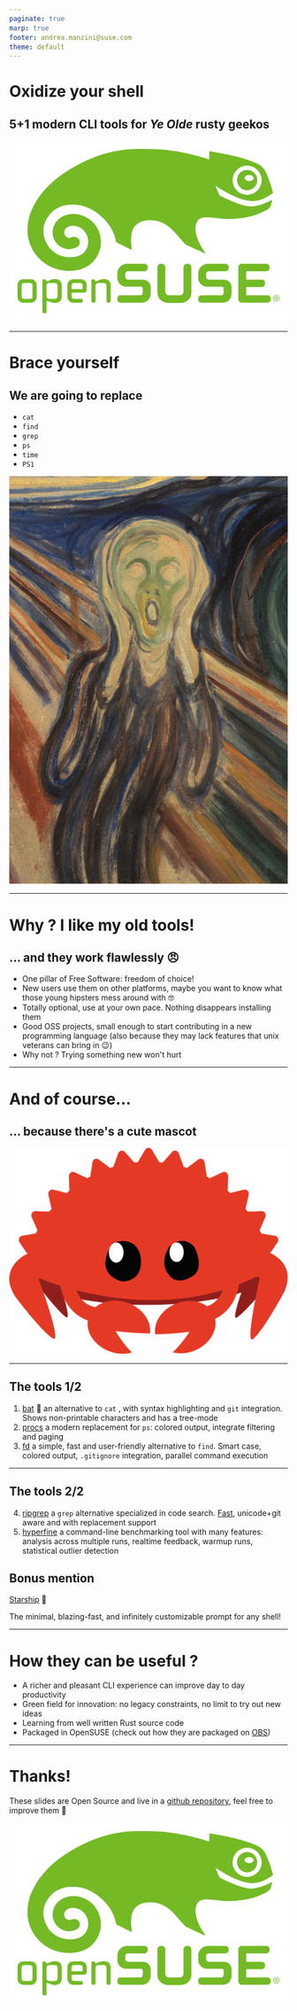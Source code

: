 ```yaml
---
paginate: true
marp: true
footer: andrea.manzini@suse.com
theme: default
---
```

# Oxidize your shell

## 5+1 modern CLI tools for *Ye Olde* rusty geekos

![bg left fit](img/opensuse-logo-color.svg)

---
# Brace yourself

## We are going to replace 
- `cat`
- `find`
- `grep`
- `ps`
- `time`
- `PS1`

![bg right fit](img/screaming_cropped-scaled.jpg)

---
# Why ? I like my old tools!

## ... and they work flawlessly 😠

- One pillar of Free Software: freedom of choice! 
- New users use them on other platforms, maybe you want to know what those young hipsters mess around with 🤓
- Totally optional, use at your own pace. Nothing disappears installing them
- Good OSS projects, small enough to start contributing in a new programming language (also because they may lack features that unix veterans can bring in 😉) 
- Why not ? Trying something new won't hurt


---
# And of course...

##  ... because there's a cute mascot 

![bg right fit](img/cuddlyferris.svg)

---
## The tools 1/2

1. [bat](https://github.com/sharkdp/bat) 🦇 
an alternative to `cat` , with syntax highlighting and `git` integration. Shows non-printable characters and has a tree-mode
2. [procs](https://github.com/dalance/procs)
a modern replacement for `ps`: colored output, integrate filtering and paging
3. [fd](https://github.com/sharkdp/fd) a simple, fast and user-friendly alternative to `find`. Smart case, colored output, `.gitignore` integration, parallel command execution

---
## The tools 2/2

4. [ripgrep](https://github.com/BurntSushi/ripgrep) a `grep` alternative specialized in code search. [Fast](https://blog.burntsushi.net/ripgrep/), unicode+git aware and with replacement support
5. [hyperfine](https://github.com/sharkdp/hyperfine) a command-line benchmarking tool with many features: analysis across multiple runs, realtime feedback, warmup runs, statistical outlier detection


## Bonus mention

[Starship](https://starship.rs/) 🚀

The minimal, blazing-fast, and infinitely customizable prompt for any shell!

---
# How they can be useful ?

- A richer and pleasant CLI experience can improve day to day productivity
- Green field for innovation: no legacy constraints, no limit to try out new ideas
- Learning from well written Rust source code
- Packaged in OpenSUSE (check out how they are packaged on [OBS](https://build.opensuse.org))

---
# Thanks!

These slides are Open Source and live in a [github repository](https://github.com/ilmanzo/suse_presentations), feel free to improve them 💚

![bg right fit](img/opensuse-logo-color.svg)
